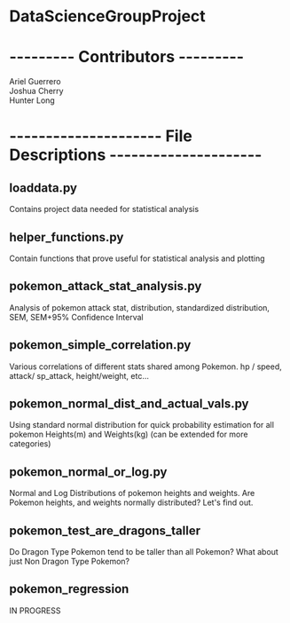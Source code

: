 # DataScienceGroupProject

# --------- Contributors ---------
Ariel Guerrero    
Joshua Cherry   
Hunter Long   

# --------------------- File Descriptions ---------------------

## loaddata.py
Contains project data needed for statistical analysis

## helper_functions.py
Contain functions that prove useful for statistical analysis and plotting

## pokemon_attack_stat_analysis.py
Analysis of pokemon attack stat, distribution, standardized distribution, SEM, SEM+95% Confidence Interval

## pokemon_simple_correlation.py
Various correlations of different stats shared among Pokemon. hp / speed, attack/ sp_attack, height/weight, etc...

## pokemon_normal_dist_and_actual_vals.py
Using standard normal distribution for quick probability estimation for all pokemon Heights(m) and Weights(kg) (can be extended for more categories)

## pokemon_normal_or_log.py
Normal and Log Distributions of pokemon heights and weights. Are Pokemon heights, and weights normally distributed? Let's find out.

## pokemon_test_are_dragons_taller
Do Dragon Type Pokemon tend to be taller than all Pokemon?  What about just Non Dragon Type Pokemon?

## pokemon_regression    
IN PROGRESS
